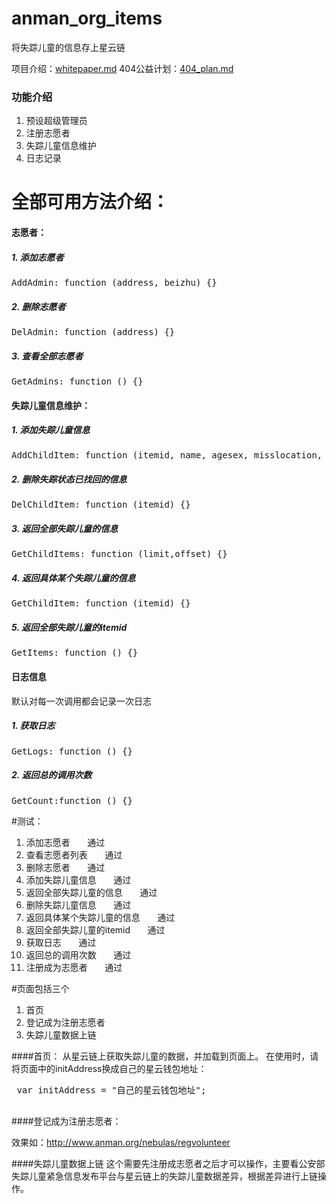 # anman_org_items
将失踪儿童的信息存上星云链

项目介绍：[whitepaper.md](whitepaper.md)
404公益计划：[404_plan.md](404_plan.md)
    
### 功能介绍
 1. 预设超级管理员
 2. 注册志愿者
 3. 失踪儿童信息维护
 4. 日志记录


# 全部可用方法介绍：
#### 志愿者：
#####  1. 添加志愿者
<pre>
AddAdmin: function (address, beizhu) {}
</pre>
##### 2. 删除志愿者
<pre>
DelAdmin: function (address) {}
</pre>
##### 3. 查看全部志愿者
<pre>
GetAdmins: function () {}
</pre>

#### 失踪儿童信息维护：
##### 1. 添加失踪儿童信息
<pre>
AddChildItem: function (itemid, name, agesex, misslocation, misstime, photos, detail, policeman, policetel, status, close, misscheme, suspect) {}
</pre>
##### 2. 删除失踪状态已找回的信息
<pre>
DelChildItem: function (itemid) {}
</pre>
##### 3. 返回全部失踪儿童的信息
<pre>
GetChildItems: function (limit,offset) {}
</pre>
##### 4. 返回具体某个失踪儿童的信息
<pre>
GetChildItem: function (itemid) {}
</pre>
##### 5. 返回全部失踪儿童的itemid
<pre>
GetItems: function () {}
</pre>

#### 日志信息
默认对每一次调用都会记录一次日志
##### 1. 获取日志
<pre>
GetLogs: function () {}
</pre>
##### 2. 返回总的调用次数
<pre>
GetCount:function () {}
</pre>

#测试：
 1. 添加志愿者&nbsp;&nbsp;&nbsp;&nbsp;&nbsp;&nbsp;&nbsp;通过
 2. 查看志愿者列表&nbsp;&nbsp;&nbsp;&nbsp;&nbsp;&nbsp;&nbsp;通过
 3. 删除志愿者&nbsp;&nbsp;&nbsp;&nbsp;&nbsp;&nbsp;&nbsp;通过
 4. 添加失踪儿童信息&nbsp;&nbsp;&nbsp;&nbsp;&nbsp;&nbsp;&nbsp;通过
 5. 返回全部失踪儿童的信息&nbsp;&nbsp;&nbsp;&nbsp;&nbsp;&nbsp;&nbsp;通过
 6. 删除失踪儿童信息&nbsp;&nbsp;&nbsp;&nbsp;&nbsp;&nbsp;&nbsp;通过
 7. 返回具体某个失踪儿童的信息&nbsp;&nbsp;&nbsp;&nbsp;&nbsp;&nbsp;&nbsp;通过
 8. 返回全部失踪儿童的itemid&nbsp;&nbsp;&nbsp;&nbsp;&nbsp;&nbsp;&nbsp;通过
 9. 获取日志&nbsp;&nbsp;&nbsp;&nbsp;&nbsp;&nbsp;&nbsp;通过
 10. 返回总的调用次数&nbsp;&nbsp;&nbsp;&nbsp;&nbsp;&nbsp;&nbsp;通过
 11. 注册成为志愿者&nbsp;&nbsp;&nbsp;&nbsp;&nbsp;&nbsp;&nbsp;通过
 
#页面包括三个
 1. 首页 
 2. 登记成为注册志愿者
 3. 失踪儿童数据上链
 
####首页： 
 从星云链上获取失踪儿童的数据，并加载到页面上。 
 在使用时，请将页面中的initAddress换成自己的星云钱包地址：
 <pre>
 var initAddress = "自己的星云钱包地址";
 </pre>
 
####登记成为注册志愿者：

 效果如：http://www.anman.org/nebulas/regvolunteer
 
####失踪儿童数据上链
  这个需要先注册成志愿者之后才可以操作，主要看公安部失踪儿童紧急信息发布平台与星云链上的失踪儿童数据差异，根据差异进行上链操作。
 